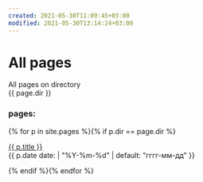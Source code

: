 ```yaml
---
created: 2021-05-30T11:09:45+03:00
modified: 2021-05-30T13:14:24+03:00
---
```


# All pages

All pages on directory  
{{ page.dir }}


### pages:
<div id="navigation">
{% for p in site.pages %}{% if p.dir == page.dir %}
<p><a href="{{ p.url }}">{{ p.title }}</a><br>
{{ p.date date: | "%Y-%m-%d" | default: "гггг-мм-дд" }}</p>
{% endif %}{% endfor %}
</div>

